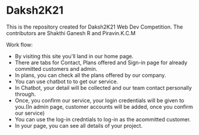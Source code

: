 # Daksh2K21
   This is the repository created for Daksh2K21 Web Dev Competition. The contributors are Shakthi Ganesh R and Piravin.K.C.M
   
   Work flow:
   * By visiting this site you'll land in our home page.
   * There are tabs for Contact, Plans offered and Sign-in page for already committed customers and admin.
   * In plans, you can check all the plans offered by our company.
   * You can use chatbot to to get our service.
   * In Chatbot, your detail will be collected and our team contact personally through.
   * Once, you confirm our service, your login credentials will be given to you.(In admin page, customer accounts will be added, once you confirm our service)
   * You can use the log-in credntials to log-in as the acommitted customer.
   * In your page, you can see all details of your project.
